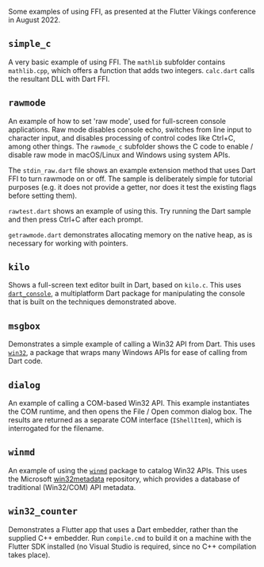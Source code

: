 Some examples of using FFI, as presented at the Flutter Vikings conference in
August 2022.

## `simple_c`

A very basic example of using FFI. The `mathlib` subfolder contains
`mathlib.cpp`, which offers a function that adds two integers. `calc.dart` calls
the resultant DLL with Dart FFI.

## `rawmode`

An example of how to set 'raw mode', used for full-screen console applications.
Raw mode disables console echo, switches from line input to character input, and
disables processing of control codes like Ctrl+C, among other things. The
`rawmode_c` subfolder shows the C code to enable / disable raw mode in
macOS/Linux and Windows using system APIs.

The `stdin_raw.dart` file shows an example extension method that uses Dart FFI
to turn rawmode on or off. The sample is deliberately simple for tutorial
purposes (e.g. it does not provide a getter, nor does it test the existing flags
before setting them).

`rawtest.dart` shows an example of using this. Try running the Dart sample and
then press Ctrl+C after each prompt.

`getrawmode.dart` demonstrates allocating memory on the native heap, as is
necessary for working with pointers.

## `kilo`

Shows a full-screen text editor built in Dart, based on `kilo.c`. This uses
[`dart_console`](https://pub.dev/packages/dart_console), a multiplatform Dart
package for manipulating the console that is built on the techniques
demonstrated above.

## `msgbox`

Demonstrates a simple example of calling a Win32 API from Dart. This uses
[`win32`](https://pub.dev/packages/win32), a package that wraps many Windows
APIs for ease of calling from Dart code.

## `dialog`

An example of calling a COM-based Win32 API. This example instantiates the COM
runtime, and then opens the File / Open common dialog box. The results are
returned as a separate COM interface (`IShellItem`), which is interrogated for
the filename.

## `winmd`

An example of using the [`winmd`](https://pub.dev/packages/winmd) package to
catalog Win32 APIs. This uses the Microsoft
[win32metadata](https://github.com/microsoft/win32metadata) repository, which
provides a database of traditional (Win32/COM) API metadata.

## `win32_counter`

Demonstrates a Flutter app that uses a Dart embedder, rather than the supplied
C++ embedder. Run `compile.cmd` to build it on a machine with the Flutter SDK
installed (no Visual Studio is required, since no C++ compilation takes place).
